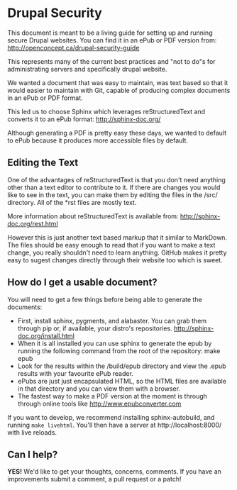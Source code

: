 Drupal Security
===============

This document is meant to be a living guide for setting up and running secure
Drupal websites. You can find it in an ePub or PDF version from:
  http://openconcept.ca/drupal-security-guide

This represents many of the current best practices and "not to do"s for 
administrating servers and specifically drupal website.

We wanted a document that was easy to maintain, was text based so that it would 
easier to maintain with Git, capable of producing complex documents in an ePub 
or PDF format. 

This led us to choose Sphinx which leverages reStructuredText and converts it 
to an ePub format:
	http://sphinx-doc.org/

Although generating a PDF is pretty easy these days, we wanted to default to 
ePub because it produces more accessible files by default.

Editing the Text
----------------

One of the advantages of reStructuredText is that you don't need anything other 
than a text editor to contribute to it.  If there are changes you would like to
see in the text, you can make them by editing the files in the /src/ directory. 
All of the *rst files are mostly text. 

More information about reStructuredText is available from:
	http://sphinx-doc.org/rest.html 

However this is just another text based markup that it similar to MarkDown. The
files should be easy enough to read that if you want to make a text change, you 
really shouldn't need to learn anything. GitHub makes it pretty easy to sugest changes
directly through their website too which is sweet. 

How do I get a usable document?
-------------------------------

You will need to get a few things before being able to generate the documents:

* First, install sphinx, pygments, and alabaster. You can grab them through pip
  or, if available, your distro's repositories. http://sphinx-doc.org/install.html
* When it is all installed you can use sphinx to generate the epub by running the
following command from the root of the repository:
		make epub
* Look for the results within the /build/epub directory and view the .epub results 
with your favourite ePub reader.
* ePubs are just just encapsulated HTML, so the HTML files are available in that 
directory and you can view them with a browser.
* The fastest way to make a PDF version at the moment is through through online 
tools like http://www.epubconverter.com

If you want to develop, we recommend installing sphinx-autobuild, and running
`make livehtml`. You'll then have a server at http://localhost:8000/ with live
reloads.

Can I help?
-----------

**YES!** We'd like to get your thoughts, concerns, comments. If you have an 
improvements submit a comment, a pull request or a patch! 
